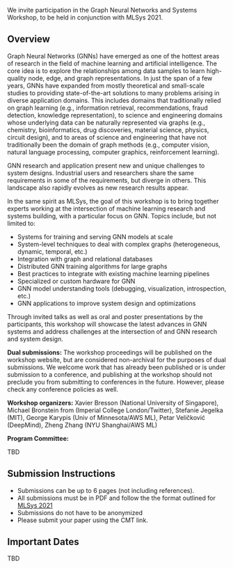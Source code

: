 We invite participation in the Graph Neural Networks and Systems Workshop, to be held in conjunction with MLSys 2021.

## Overview

Graph Neural Networks (GNNs) have emerged as one of the hottest areas of research in the field of machine learning and artificial intelligence. The core idea is to explore the relationships among data samples to learn high-quality node, edge, and graph representations. In just the span of a few years, GNNs have expanded from mostly theoretical and small-scale studies to providing state-of-the-art solutions to many problems arising in diverse application domains. This includes domains that traditionally relied on graph learning (e.g., information retrieval, recommendations, fraud detection, knowledge representation), to science and engineering domains whose underlying data can be naturally represented via graphs (e.g., chemistry, bioinformatics, drug discoveries, material science, physics, circuit design), and to areas of science and engineering that have not traditionally been the domain of graph methods (e.g., computer vision, natural language processing, computer graphics, reinforcement learning).

GNN research and application present new and unique challenges to system designs. Industrial users and researchers share the same requirements in some of the requirements, but diverge in others. This landscape also rapidly evolves as new research results appear. 

In the same spirit as MLSys, the goal of this workshop is to bring together experts working at the intersection of machine learning research and systems building, with a particular focus on GNN. Topics include, but not limited to:

* Systems for training and serving GNN models at scale
* System-level techniques to deal with complex graphs (heterogeneous, dynamic, temporal, etc.)
* Integration with graph and relational databases
* Distributed GNN training algorithms for large graphs
* Best practices to integrate with existing machine learning pipelines
* Specialized or custom hardware for GNN
* GNN model understanding tools (debugging, visualization, introspection, etc.)
* GNN applications to improve system design and optimizations

Through invited talks as well as oral and poster presentations by the participants, this workshop will showcase the latest advances in GNN systems and address challenges at the intersection of and GNN research and system design.

**Dual submissions:** The workshop proceedings will be published on the workshop website, but are considered non-archival for the purposes of dual submissions. We welcome work that has already been published or is under submission to a conference, and publishing at the workshop should not preclude you from submitting to conferences in the future. However, please check any conference policies as well.

**Workshop organizers:** Xavier Bresson (National University of Singapore), Michael Bronstein from (Imperial College London/Twitter), Stefanie Jegelka (MIT), George Karypis (Univ of Minnesota/AWS ML), Petar Veličković (DeepMind), Zheng Zhang (NYU Shanghai/AWS ML)

**Program Committee:**

TBD

## Submission Instructions

* Submissions can be up to 6 pages (not including references).
* All submissions must be in PDF and follow the the format outlined for [MLSys 2021](https://mlsys.org/Conferences/2021/CallForPapers)
* Submissions do not have to be anonymized
* Please submit your paper using the CMT link.

## Important Dates

TBD
